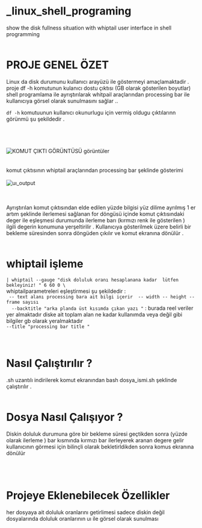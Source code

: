 <br/><br/>
# _linux_shell_programing
show the disk fullness situation with  whiptail user interface in shell programming <br/><br/>

# PROJE GENEL ÖZET 
Linux da disk durumunu kullanıcı arayüzü ile göstermeyi amaçlamaktadir .
 proje df -h komutunun kulanıcı dostu çıktısı (GB olarak gösterilen boyutlar) shell programlama ile ayrıştırılarak whitpail araçlarından processing bar ile kullanıcıya görsel olarak sunulmasını sağlar ..
 <br/>


`df -h` komutuunun kullanıcı okunurlugu için vermiş oldugu çıktılarınn görünmü şu şekildedir .
<br/><br/><br/><br/>
<br/>![KOMUT ÇIKTI GÖRÜNTÜSÜ görüntüler](https://miro.medium.com/max/1400/1*gOTMmsChrE6o-HdHlUQLVA.webp)<br/>
<br/><br/>
 komut çıktısının whiptail araçlarından processing bar şeklinde gösterimi <br/>
<br/>![uı_output](https://miro.medium.com/max/1400/1*49ew-KgEA1GphFhNiJFpHA.webp) <br/>
<br/><br/>

Ayrıştırılan komut çıktısından elde edilen yüzde bilgisi yüz dilime ayrılmış 1 er artım şeklinde ilerlemesi sağlanan for döngüsü içinde komut çıktısındaki deger ile eşleşmesi durumunda ilerleme barı (kırmızı renk ile gösterilen )  ilgili degerin konumuna yerşeltirilir . Kullanıcıya gösterilmek üzere belirli bir bekleme süresinden sonra döngüden çıkılır ve komut ekranına dönülür .
<br/><br/>
# whiptail işleme 
`| whiptail --gauge "disk doluluk oranı hesaplanana kadar  lütfen bekleyiniz! " 6 60 0 \` <br/>
  whiptailparametreleri eşleştirmesi şu şekildedir :<br/>
 ` -- text alanı processing bara ait bilgi içerir  -- width -- height -- frame sayısı`  <br/>
`   --backtitle "arka planda üst kısımda çıkan yazı " `  : burada reel veriler yer almaktadır diske ait toplam alan ne kadar kullanımda veya değil gibi bilgiler gb olarak yeralmaktadır  
   `--title "processing bar title " `   <br/>
   <br/><br/>
  # Nasıl Çalıştırılır ?
  .sh uzantılı indirilerek komut ekranından bash dosya_ismi.sh  şeklinde çalıştırılır .
  <br/><br/>
  # Dosya Nasıl Çalışıyor ?
  Diskin doluluk durumuna göre bir bekleme süresi geçtikden sonra (yüzde olarak ilerleme ) bar kısmında kırmızı bar ilerleyerek aranan degere gelir kullanıcının görmesi için bilinçli olarak bekletirldikden sonra komus ekranına dönülür 
   
  <br/><br/>
# Projeye Eklenebilecek Özellikler 
 her dosyaya ait doluluk oranlarını getirlimesi sadece diskin değil  dosyalarında doluluk oranlarının uı ile görsel olarak sunulması 
